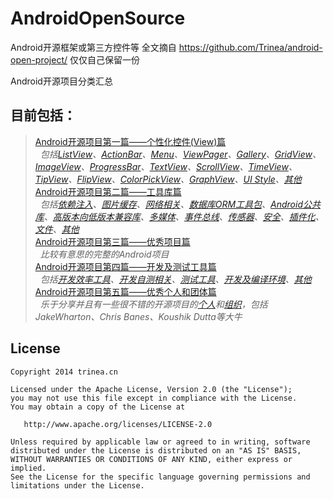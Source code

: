 AndroidOpenSource
=================

Android开源框架或第三方控件等
全文摘自 https://github.com/Trinea/android-open-project/ 
仅仅自己保留一份



Android开源项目分类汇总

## 目前包括：  
>[Android开源项目第一篇——个性化控件(View)篇](https://github.com/xinzy/AndroidOpenSource/blob/master/01-个性化控件.md)  
*&nbsp;&nbsp;包括[ListView](https://github.com/xinzy/AndroidOpenSource/blob/master/01-个性化控件.md#%E4%B8%80listview)、[ActionBar](https://github.com/xinzy/AndroidOpenSource/blob/master/01-个性化控件.md#%E4%BA%8Cactionbar)、[Menu](https://github.com/xinzy/AndroidOpenSource/blob/master/01-个性化控件.md#%E4%B8%89menu)、[ViewPager](https://github.com/xinzy/AndroidOpenSource/blob/master/01-个性化控件.md#%E5%9B%9Bviewpager-gallery)、[Gallery](https://github.com/xinzy/AndroidOpenSource/blob/master/01-个性化控件.md#%E5%9B%9Bviewpager-gallery)、[GridView](https://github.com/xinzy/AndroidOpenSource/blob/master/01-个性化控件.md#%E4%BA%94gridview)、[ImageView](https://github.com/xinzy/AndroidOpenSource/blob/master/01-个性化控件.md#%E5%85%ADimageview)、[ProgressBar](https://github.com/xinzy/AndroidOpenSource/blob/master/01-个性化控件.md#%E4%B8%83progressbar)、[TextView](https://github.com/xinzy/AndroidOpenSource/blob/master/01-个性化控件.md#%E5%85%ABtextview)、[ScrollView](https://github.com/xinzy/AndroidOpenSource/blob/master/01-个性化控件.md#%E4%B9%9Dscrollview)、[TimeView](https://github.com/xinzy/AndroidOpenSource/blob/master/01-个性化控件.md#%E5%8D%81timeview)、[TipView](https://github.com/xinzy/AndroidOpenSource/blob/master/01-个性化控件.md#%E5%8D%81%E4%B8%80tipview)、[FlipView](https://github.com/xinzy/AndroidOpenSource/blob/master/01-个性化控件.md#%E5%8D%81%E4%BA%8Cflipview)、[ColorPickView](https://github.com/xinzy/AndroidOpenSource/blob/master/01-个性化控件.md#%E5%8D%81%E4%B8%89colorpickview)、[GraphView](https://github.com/xinzy/AndroidOpenSource/blob/master/01-个性化控件.md#%E5%8D%81%E5%9B%9Bgraphview)、[UI Style](https://github.com/xinzy/AndroidOpenSource/blob/master/01-个性化控件.md#%E5%8D%81%E4%BA%94ui-style)、[其他](https://github.com/xinzy/AndroidOpenSource/blob/master/01-个性化控件.md#%E5%8D%81%E5%85%AD%E5%85%B6%E4%BB%96)*  
[Android开源项目第二篇——工具库篇](https://github.com/xinzy/AndroidOpenSource/blob/master/02-工具库.md)  
*&nbsp;&nbsp;包括[依赖注入](https://github.com/xinzy/AndroidOpenSource/blob/master/02-工具库.md#%E4%B8%80%E4%BE%9D%E8%B5%96%E6%B3%A8%E5%85%A5di)、[图片缓存](https://github.com/xinzy/AndroidOpenSource/blob/master/02-工具库.md#%E4%BA%8C%E5%9B%BE%E7%89%87%E7%BC%93%E5%AD%98)、[网络相关](https://github.com/xinzy/AndroidOpenSource/blob/master/02-工具库.md#%E4%B8%89%E7%BD%91%E7%BB%9C%E7%9B%B8%E5%85%B3)、[数据库ORM工具包](https://github.com/xinzy/AndroidOpenSource/blob/master/02-工具库.md#%E5%9B%9B%E6%95%B0%E6%8D%AE%E5%BA%93-orm%E5%B7%A5%E5%85%B7%E5%8C%85)、[Android公共库](https://github.com/xinzy/AndroidOpenSource/blob/master/02-工具库.md#%E4%BA%94android%E5%85%AC%E5%85%B1%E5%BA%93)、[高版本向低版本兼容库](https://github.com/xinzy/AndroidOpenSource/blob/master/02-工具库.md#%E5%85%ADandroid-%E9%AB%98%E7%89%88%E6%9C%AC%E5%90%91%E4%BD%8E%E7%89%88%E6%9C%AC%E5%85%BC%E5%AE%B9)、[多媒体](https://github.com/xinzy/AndroidOpenSource/blob/master/02-工具库.md#%E4%B8%83%E5%A4%9A%E5%AA%92%E4%BD%93%E7%9B%B8%E5%85%B3)、[事件总线](https://github.com/xinzy/AndroidOpenSource/blob/master/02-工具库.md#%E5%85%AB%E4%BA%8B%E4%BB%B6%E6%80%BB%E7%BA%BF%E8%AE%A2%E9%98%85%E8%80%85%E6%A8%A1%E5%BC%8F)、[传感器](https://github.com/xinzy/AndroidOpenSource/blob/master/02-工具库.md#%E4%B9%9D%E4%BC%A0%E6%84%9F%E5%99%A8)、[安全](https://github.com/xinzy/AndroidOpenSource/blob/master/02-工具库.md#%E5%8D%81%E5%AE%89%E5%85%A8)、[插件化](https://github.com/xinzy/AndroidOpenSource/blob/master/02-工具库.md#%E5%8D%81%E4%B8%80%E6%8F%92%E4%BB%B6%E5%8C%96)、[文件](https://github.com/xinzy/AndroidOpenSource/blob/master/02-工具库.md#%E5%8D%81%E4%BA%8C%E6%96%87%E4%BB%B6)、[其他](https://github.com/xinzy/AndroidOpenSource/blob/master/02-工具库.md#%E5%8D%81%E4%B8%89%E5%85%B6%E4%BB%96)*  
[Android开源项目第三篇——优秀项目篇](https://github.com/xinzy/AndroidOpenSource/blob/master/03-优秀项目.md)  
*&nbsp;&nbsp;比较有意思的完整的Android项目*  
[Android开源项目第四篇——开发及测试工具篇](https://github.com/xinzy/AndroidOpenSource/blob/master/04-开发工具及测试工具.md)  
*&nbsp;&nbsp;包括[开发效率工具](https://github.com/xinzy/AndroidOpenSource/blob/master/04-开发工具及测试工具.md#%E4%B8%80%E5%BC%80%E5%8F%91%E6%95%88%E7%8E%87%E5%B7%A5%E5%85%B7)、[开发自测相关](https://github.com/xinzy/AndroidOpenSource/blob/master/04-开发工具及测试工具.md#%E4%BA%8C%E5%BC%80%E5%8F%91%E8%87%AA%E6%B5%8B%E7%9B%B8%E5%85%B3)、[测试工具](https://github.com/xinzy/AndroidOpenSource/blob/master/04-开发工具及测试工具.md#%E4%B8%89%E6%B5%8B%E8%AF%95%E5%B7%A5%E5%85%B7)、[开发及编译环境](https://github.com/xinzy/AndroidOpenSource/blob/master/04-开发工具及测试工具.md#%E5%9B%9B%E5%BC%80%E5%8F%91%E5%8F%8A%E7%BC%96%E8%AF%91%E7%8E%AF%E5%A2%83)、[其他](https://github.com/xinzy/AndroidOpenSource/blob/master/04-开发工具及测试工具.md#%E4%BA%94%E5%85%B6%E4%BB%96)*  
[Android开源项目第五篇——优秀个人和团体篇](https://github.com/xinzy/AndroidOpenSource/blob/master/05-优秀个人和团体篇)  
*&nbsp;&nbsp;乐于分享并且有一些很不错的开源项目的[个人](https://github.com/xinzy/AndroidOpenSource/blob/master/05-优秀个人和团体篇#%E4%B8%80%E4%B8%AA%E4%BA%BA)和[组织](https://github.com/xinzy/AndroidOpenSource/blob/master/05-优秀个人和团体篇#%E4%BA%8C%E7%BB%84%E7%BB%87)，包括JakeWharton、Chris Banes、Koushik Dutta等大牛*  



## License

    Copyright 2014 trinea.cn

    Licensed under the Apache License, Version 2.0 (the "License");
    you may not use this file except in compliance with the License.
    You may obtain a copy of the License at

       http://www.apache.org/licenses/LICENSE-2.0

    Unless required by applicable law or agreed to in writing, software
    distributed under the License is distributed on an "AS IS" BASIS,
    WITHOUT WARRANTIES OR CONDITIONS OF ANY KIND, either express or implied.
    See the License for the specific language governing permissions and
    limitations under the License.
